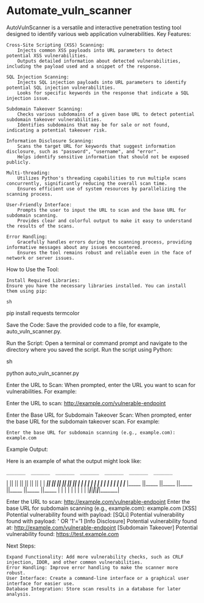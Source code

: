 # Automate_vuln_scanner
AutoVulnScanner is a versatile and interactive penetration testing tool designed to identify various web application vulnerabilities. 
Key Features:

    Cross-Site Scripting (XSS) Scanning:
        Injects common XSS payloads into URL parameters to detect potential XSS vulnerabilities.
        Outputs detailed information about detected vulnerabilities, including the payload used and a snippet of the response.

    SQL Injection Scanning:
        Injects SQL injection payloads into URL parameters to identify potential SQL injection vulnerabilities.
        Looks for specific keywords in the response that indicate a SQL injection issue.

    Subdomain Takeover Scanning:
        Checks various subdomains of a given base URL to detect potential subdomain takeover vulnerabilities.
        Identifies subdomains that may be for sale or not found, indicating a potential takeover risk.

    Information Disclosure Scanning:
        Scans the target URL for keywords that suggest information disclosure, such as "password", "username", and "error".
        Helps identify sensitive information that should not be exposed publicly.

    Multi-threading:
        Utilizes Python's threading capabilities to run multiple scans concurrently, significantly reducing the overall scan time.
        Ensures efficient use of system resources by parallelizing the scanning process.

    User-Friendly Interface:
        Prompts the user to input the URL to scan and the base URL for subdomain scanning.
        Provides clear and colorful output to make it easy to understand the results of the scans.

    Error Handling:
        Gracefully handles errors during the scanning process, providing informative messages about any issues encountered.
        Ensures the tool remains robust and reliable even in the face of network or server issues.

How to Use the Tool:

    Install Required Libraries:
    Ensure you have the necessary libraries installed. You can install them using pip:

    sh

pip install requests termcolor

Save the Code:
Save the provided code to a file, for example, auto_vuln_scanner.py.

Run the Script:
Open a terminal or command prompt and navigate to the directory where you saved the script. Run the script using Python:

sh

python auto_vuln_scanner.py

Enter the URL to Scan:
When prompted, enter the URL you want to scan for vulnerabilities. For example:

Enter the URL to scan: http://example.com/vulnerable-endpoint

Enter the Base URL for Subdomain Takeover Scan:
When prompted, enter the base URL for the subdomain takeover scan. For example:

    Enter the base URL for subdomain scanning (e.g., example.com): example.com

Example Output:

Here is an example of what the output might look like:

    _______  _______  _______  _______  _______  _______  _______
   |       ||       ||       ||       ||       ||       ||       |
   |  _____||  _____||  _____||  _____||  _____||  _____||  _____|
   | |_____ | |_____ | |_____ | |_____ | |_____ | |_____ | |_____
   |_____  ||_____  ||_____  ||_____  ||_____  ||_____  ||_____  |
          |       |       |       |       |       |       |       |
          |_______|_______|_______|_______|_______|_______|_______|

Enter the URL to scan: http://example.com/vulnerable-endpoint
Enter the base URL for subdomain scanning (e.g., example.com): example.com
[XSS] Potential vulnerability found with payload: <script>alert('XSS')</script>
[SQLi] Potential vulnerability found with payload: ' OR '1'='1
[Info Disclosure] Potential vulnerability found at: http://example.com/vulnerable-endpoint
[Subdomain Takeover] Potential vulnerability found: https://test.example.com

Next Steps:

    Expand Functionality: Add more vulnerability checks, such as CRLF injection, IDOR, and other common vulnerabilities.
    Error Handling: Improve error handling to make the scanner more robust.
    User Interface: Create a command-line interface or a graphical user interface for easier use.
    Database Integration: Store scan results in a database for later analysis.


